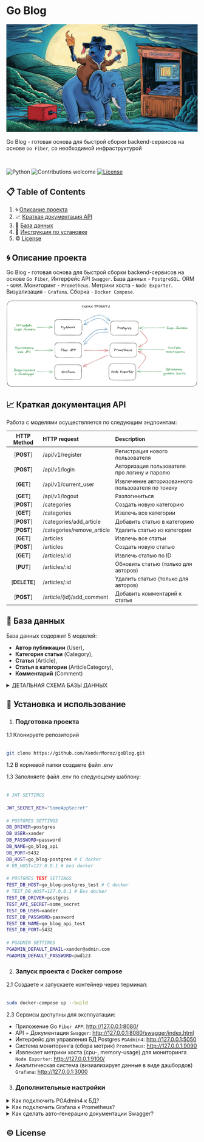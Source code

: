 # Go Blog 

![Screen Shot](docs/extras/illustration.jpg)

Go Blog - готовая основа для быстрой сборки backend-сервисов на основе `Go Fiber`, со необходимой инфраструктурой

  
&nbsp;&nbsp;&nbsp;&nbsp;&nbsp;&nbsp;&nbsp;&nbsp;&nbsp;&nbsp;&nbsp;&nbsp;&nbsp;&nbsp;&nbsp;&nbsp;&nbsp;&nbsp;&nbsp;&nbsp;&nbsp;&nbsp;&nbsp;&nbsp;&nbsp;&nbsp;&nbsp;&nbsp;&nbsp;&nbsp;&nbsp;&nbsp;&nbsp;&nbsp;&nbsp;&nbsp;&nbsp;&nbsp;&nbsp;&nbsp;&nbsp;&nbsp;&nbsp;&nbsp;&nbsp;&nbsp;&nbsp;&nbsp;&nbsp;&nbsp;&nbsp;&nbsp;&nbsp;&nbsp;&nbsp;&nbsp;&nbsp;

![Python](https://img.shields.io/badge/go-v1.20.1+-blue.svg)
![Contributions welcome](https://img.shields.io/badge/contributions-welcome-orange.svg)
[![License](https://img.shields.io/badge/license-MIT-blue.svg)](https://opensource.org/licenses/MIT)

  

## 📋 Table of Contents

  

1. 🌀 [Описание проекта](#what-is-this)
2. 📈 [Краткая документация API](#api_docs)
3. 💾 [База данных](#database_scheme)
4. 🚀 [Инструкция по установке](#installation)
5. ©️ [License](#license)

  

## <a name="what-is-this"> 🌀 Описание проекта</a>

Go Blog - готовая основа для быстрой сборки backend-сервисов на основе `Go Fiber`, Интерфейс API `Swagger`. База данных - `PostgreSQL`. ORM - `GORM`. 
Мониторинг - `Prometheus`. Метрики хоста - `Node Exporter`. Визуализация - `Grafana`. Сборка - `Docker Compose`.

![Screen Shot](docs/extras/schema.jpg)

## <a name="api_docs"> 📈 Краткая документация API</a>

Работа с моделями осуществляется по следующим эндпоинтам:


| HTTP Method  | HTTP request               | Description                                       |
| :----------: | :------------------------- | :------------------------------------------------ |
|  [**POST**]  | /api/v1/register           | Регистрация нового пользователя                   |
|  [**POST**]  | /api/v1/login              | Авторизация пользователя про логину и паролю      |
|  [**GET**]   | /api/v1/current_user       | Извлечение авторизованного пользователя по токену |
|  [**GET**]   | /api/v1/logout             | Разлогиниться                                     |
|  [**POST**]  | /categories                | Создать новую категорию                           |
|  [**GET**]   | /categories                | Извлечь все категории                             |
|  [**POST**]  | /categories/add_article    | Добавить статью в категорию                       |
|  [**POST**]  | /categories/remove_article | Удалить статью из категории                       |
|  [**GET**]   | /articles                  | Извлечь все статьи                                |
|  [**POST**]  | /articles                  | Создать новую статью                              |
|  [**GET**]   | /articles/:id              | Извлечь статью по ID                              |
|  [**PUT**]   | /articles/:id              | Обновить статью (только для авторов)              |
| [**DELETE**] | /articles/:id              | Удалить статью (только для авторов)               |
|  [**POST**]  | /article/{id}/add_comment  | Добавить комментарий к статье                     |


## <a name="database_scheme"> 💾 База данных </a>

База данных содержит 5 моделей:

  - **Автор публикации** (User),
  - **Категория статьи** (Category),
  - **Cтатья** (Article),
  - **Статья в категории** (ArticleCategory),
  - **Комментарий** (Comment)
  

<details>

<summary>ДЕТАЛЬНАЯ СХЕМА БАЗЫ ДАННЫХ</summary>

  

![Screen Shot](docs/extras/erd.jpg)

  

</details>

  

## <a name="installation"> 🚀 Установка и использование</a>

  

1. ### Подготовка проекта

  

1.1 Клонируете репозиторий

```sh

git clone https://github.com/XanderMoroz/goBlog.git

```

1.2 В корневой папки создаете файл .env

1.3 Заполняете файл .env по следующему шаблону:

```sh

# JWT SETTINGS

JWT_SECRET_KEY="SomeAppSecret"

# POSTGRES SETTINGS
DB_DRIVER=postgres
DB_USER=xander
DB_PASSWORD=password
DB_NAME=go_blog_api
DB_PORT=5432
DB_HOST=go_blog-postgres # С docker
# DB_HOST=127.0.0.1 # Без docker

# POSTGRES TEST SETTINGS
TEST_DB_HOST=go_blog-postgres_test # С docker
# TEST_DB_HOST=127.0.0.1 # Без docker
TEST_DB_DRIVER=postgres
TEST_API_SECRET=some_secret
TEST_DB_USER=xander
TEST_DB_PASSWORD=password
TEST_DB_NAME=go_blog_api_test
TEST_DB_PORT=5432

# PGADMIN SETTINGS
PGADMIN_DEFAULT_EMAIL=xander@admin.com
PGADMIN_DEFAULT_PASSWORD=pwd123

```

2. ### Запуск проекта с Docker compose

2.1 Создаете и запускаете контейнер через терминал:

```sh

sudo docker-compose up --build

```

2.3 Сервисы доступны для эксплуатации:

- Приложение Go `Fiber APP`: http://127.0.0.1:8080/                  
- API + Документация `Swagger`: http://127.0.0.1:8080/swagger/index.html  
- Интерфейс для управления БД Postgres `PGAdmin4`: http://127.0.0.1:5050                    
- Система мониторинга (сбора метрик) `Prometheus`: http://127.0.0.1:9090                  
- Извлекает метрики хоста (cpu-, memory-usage) для мониторинга `Node Exporter`: http://127.0.0.1:9100/              
- Аналитическая система (визиализирует данные в виде дашбордов) `Grafana`: http://127.0.0.1:3000                     


3. ### Дополнительные настройки 

<details>
<summary>Как подключить PGAdmin4 к БД? </summary>


1. Заходим в браузер по адресу http://127.0.0.1:5050 и вводим данные из .env

```bash
PGADMIN_DEFAULT_EMAIL=xander@admin.com
PGADMIN_DEFAULT_PASSWORD=pwd123
```
![Screen Shot](docs/extras/pgadmin_auth.jpg)

2. Заполняем Имя сервера (обязательно) 

![Screen Shot](docs/extras/pgadmin_settings_01.jpg)

3. Извлекаем адрес хоста, на котором расположилась БД Postgres

```bash
sudo docker inspect go_blog_postgres | grep IPAddress
```
![Screen Shot](docs/extras/pgadmin_get_host.jpg)

4. Заполняем Адрес сервера данными хоста БД Postgres и пароль (из файла .env)

![Screen Shot](docs/extras/pgadmin_settings_02.jpg)

6. Готово

![Screen Shot](docs/extras/pgadmin_ready.jpg)

</details>


<details>
<summary>Как подключить Grafana к Prometheus? </summary>


1. Заходим в браузер по адресу http://127.0.0.1:3000 и вводим данные по умолчанию:

  - Email or username: admin
  - Password: admin

![Screen Shot](docs/extras/geafana_auth_01.jpg)

2. После система потребует придумать новый пароль (это необязательно).

![Screen Shot](docs/extras/geafana_auth_02.jpg)

3. Мы авторизованы в сервисе Grafana. Добавим новое подключение...

![Screen Shot](docs/extras/grafana_settings_01.jpg)

4. Ищем в списке Prometheus и кликаем по нему

![Screen Shot](docs/extras/grafana_settings_02.jpg)

5. Теперь его нужно настроить

![Screen Shot](docs/extras/grafana_settings_03.jpg)

7. Извлекаем адрес хоста, на котором расположился Prometheus

```bash
sudo docker inspect prometheus | grep IPAddress
```
![Screen Shot](docs/extras/grafana_get_host.jpg)

8. Заполняем Адрес сервера Prometheus данными хоста 

![Screen Shot](docs/extras/grafana_settings_04.jpg)

9. Готово

</details>


<details>
<summary>Как сделать авто-генерацию документации Swagger? </summary>

1. Устанавливаете swag

```sh
go get github.com/swaggo/swag/cmd/swag
```

3.2 Устанавливаете GOPATH

```sh
export PATH=$PATH:$(go env GOPATH)/bin
```

3.3 Генерируете новый вариант документации

```bash
swag init -g main.go
```
</details>


## <a name="license"> ©️ License
